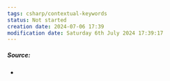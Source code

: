 ```yaml
---
tags: csharp/contextual-keywords
status: Not started
creation date: 2024-07-06 17:39
modification date: Saturday 6th July 2024 17:39:17
---
```

##### Source:
* 
